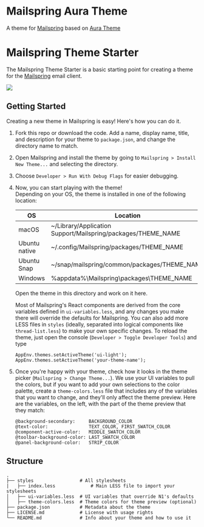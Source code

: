# Mailspring Aura Theme

A theme for [Mailspring](https://www.getmailspring.com) based on [Aura Theme](https://github.com/daltonmenezes/aura-theme)

# Mailspring Theme Starter

The Mailspring Theme Starter is a basic starting point for creating a theme for
the [Mailspring](http://www.getmailspring.com/) email client.

<img src="https://raw.githubusercontent.com/Foundry376/Mailspring-Theme-Starter/master/screenshot/custom-theme.png" />

## Getting Started

Creating a new theme in Mailspring is easy! Here's how you can do it.

1. Fork this repo or download the code. Add a name, display name, title, and
   description for your theme to `package.json`, and change the directory name
   to match.

2. Open Mailspring  and install the theme by going to `Mailspring > Install New Theme...`
   and selecting the directory.

3. Choose `Developer > Run With Debug Flags` for easier debugging.

4. Now, you can start playing with the theme!  
   Depending on your OS, the theme is installed in one of the following location:

   | OS           | Location                                                     |
   |--------------|--------------------------------------------------------------|
   | macOS        | ~/Library/Application Support/Mailspring/packages/THEME_NAME |
   | Ubuntu native| ~/.config/Mailspring/packages/THEME_NAME                     |
   | Ubuntu Snap  | ~/snap/mailspring/common/packages/THEME_NAME                 |
   | Windows      | %appdata%\Mailspring\packages\THEME_NAME                     |

   Open the theme in this directory and work on it here.

   Most of Mailspring's React components are derived from the core variables defined in `ui-variables.less`,
   and any changes you make there will override the defaults for Mailspring.
   You can also add more LESS files in `styles` (ideally, separated into logical components
   like `thread-list.less`) to make your own specific changes. To reload the theme,
   just open the console (`Developer > Toggle Developer Tools`) and type

   ```
   AppEnv.themes.setActiveTheme('ui-light');
   AppEnv.themes.setActiveTheme('your-theme-name');
   ```

5. Once you're happy with your theme, check how it looks in the theme picker
   (`Mailspring > Change Theme...`). We use your UI variables to pull the
   colors, but if you want to add your own selections to the color palette,
   create a `theme-colors.less` file that includes any of the variables that you
   want to change, and they'll only affect the theme preview. Here are the
   variables, on the left, with the part of the theme preview that they match:

   ```
   @background-secondary:     BACKGROUND_COLOR
   @text-color:               TEXT_COLOR, FIRST_SWATCH_COLOR
   @component-active-color:   MIDDLE_SWATCH_COLOR
   @toolbar-background-color: LAST_SWATCH_COLOR
   @panel-background-color:   STRIP_COLOR
   ```

## Structure

```
.
├── styles                 # All stylesheets
|   ├── index.less             # Main LESS file to import your stylesheets
│   ├── ui-variables.less  # UI variables that override N1's defaults
│   ├── theme-colors.less  # Theme colors for theme preview (optional)
├── package.json           # Metadata about the theme
├── LICENSE.md             # License with usage rights
└── README.md              # Info about your theme and how to use it
```
